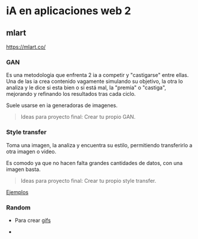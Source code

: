 # iA en aplicaciones web 2

## mlart

<https://mlart.co/>

### GAN

Es una metodologia que enfrenta 2 ia a competir y "castigarse" entre ellas. 
Una de las ia crea contenido vagamente simulando su objetivo, la otra lo analiza y le dice si esta bien o si está mal, la "premia" o "castiga", mejorando y refinando los resultados tras cada ciclo.

Suele usarse en ia generadoras de imagenes.

> Ideas para proyecto final: Crear tu propio GAN.

### Style transfer

Toma una imagen, la analiza y encuentra su estilo, permitiendo transferirlo a otra imagen o video.

Es comodo ya que no hacen falta grandes cantidades de datos, con una imagen basta.

> Ideas para proyecto final: Crear tu propio style transfer.

[Ejemplos](https://mlart.co/item/produce-large-scale-style-transfer-like-artworks_-print_-and-paint-over)



### Random

- Para crear [gifs](https://giphy.com/create/gifmaker)

- 
